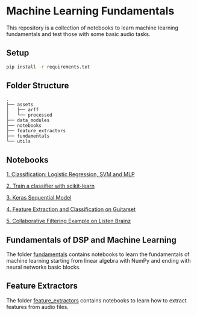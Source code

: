 # Machine Learning Fundamentals

This repository is a collection of notebooks to learn machine learning fundamentals and test those with some basic audio tasks.

## Setup

```bash
pip install -r requirements.txt
```

## Folder Structure

```
.
├── assets
│   ├── arff
│   └── processed
├── data_modules
├── notebooks
├── feature_extractors
├── fundamentals
└── utils
```

## Notebooks

[1. Classification: Logistic Regression, SVM and MLP](./notebooks/01-logistic_regression_SVM_MLP.ipynb)

[2. Train a classifier with scikit-learn](./notebooks/02-classifier_scikit_learn.ipynb)

[3. Keras Sequential Model](./notebooks/03-keras_sequential_model.ipynb)

[4. Feature Extraction and Classification on Guitarset](./notebooks/04-guitarset_feature_extraction_classification.ipynb)

[5. Collaborative Filtering Example on Listen Brainz](./notebooks/05-listenbrainz_collaborative_filtering.ipynb)

## Fundamentals of DSP and Machine Learning

The folder [fundamentals](./fundamentals) contains notebooks to learn the fundamentals of machine learning starting from linear algebra with NumPy and ending with neural networks basic blocks.

## Feature Extractors

The folder [feature_extractors](./feature_extractors) contains notebooks to learn how to extract features from audio files.